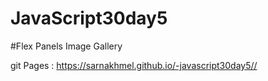 # JavaScript30day5 

#Flex Panels Image Gallery

git Pages : https://sarnakhmel.github.io/-javascript30day5//